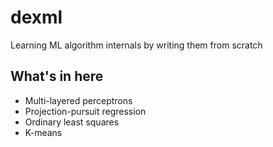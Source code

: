 # dexml
Learning ML algorithm internals by writing them from scratch

## What's in here
  - Multi-layered perceptrons
  - Projection-pursuit regression
  - Ordinary least squares
  - K-means
